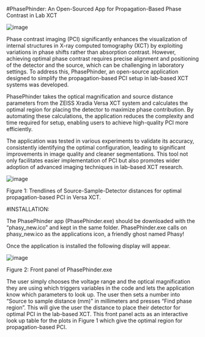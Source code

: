 #PhasePhinder: An Open-Sourced App for Propagation-Based Phase Contrast in Lab XCT 
 
![image](https://github.com/user-attachments/assets/fa3ac867-4e77-4aa1-abbe-e5acab67bb6c)

Phase contrast imaging (PCI) significantly enhances the visualization of internal structures in X-ray computed tomography (XCT) by exploiting variations in phase shifts rather than absorption contrast. However, achieving optimal phase contrast requires precise alignment and positioning of the detector and the source, which can be challenging in laboratory settings. To address this, PhasePhinder, an open-source application designed to simplify the propagation-based PCI setup in lab-based XCT systems was developed. 
 
PhasePhinder takes the optical magnification and source distance parameters from the ZEISS Xradia Versa XCT system and calculates the optimal region for placing the detector to maximize phase contribution. By automating these calculations, the application reduces the complexity and time required for setup, enabling users to achieve high-quality PCI more efficiently. 
 
The application was tested in various experiments to validate its accuracy, consistently identifying the optimal configuration, leading to significant improvements in image quality and cleaner segmentations. This tool not only facilitates easier implementation of PCI but also promotes wider adoption of advanced imaging techniques in lab-based XCT research.

![image](https://github.com/user-attachments/assets/56e24f40-3906-465c-b950-8dde6598e4b7)
   
Figure 1: Trendlines of Source-Sample-Detector distances for optimal propagation-based PCI in Versa XCT.  



#INSTALLATION:

The PhasePhinder app (PhasePhinder.exe) should be downloaded with the “phasy_new.ico” and kept in the same folder. 
PhasePhinder.exe calls on phasy_new.ico as the applications icon, a friendly ghost named Phasy!

Once the application is installed the following display will appear. 

![image](https://github.com/user-attachments/assets/5b9aefbe-b119-4067-8f5f-fe398b9a9dee)
 
Figure 2: Front panel of PhasePhinder.exe

The user simply chooses the voltage range and the optical magnification they are using which triggers variables in the code and lets the application know which parameters to look up. 
The user then sets a number into “Source to sample distance (mm)” in millimeters and presses “Find phase region”. This will give the user the distance to place their detector for optimal PCI in the lab-based XCT. 
This front panel acts as an interactive look up table for the plots in Figure 1 which give the optimal region for propagation-based PCI. 

